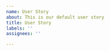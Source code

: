 ```yaml
---
name: User Story
about: This is our default user story
title: User Story
labels: ''
assignees: ''

---
```



